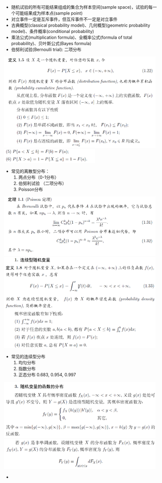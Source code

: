 * 随机试验的所有可能结果组成的集合为样本空间(sample space)，试验的每一个可能结果成为样本点(sample point)
* 对立事件一定是互斥事件，但互斥事件不一定是对立事件
* 古典概型(classical probability model)、几何概型(geometric probability model)、条件概率(conditional probability)
* 乘法公式(multiplication formula)、全概率公式(formula of total probability)、贝叶斯公式(Bayes formula)
* 伯努利试验(Bernoulli trial): 二项分布
 

<img src="https://github.com/stella-gao/Predictive-Analytics/blob/master/screenshot/1.png" width="500">


<img src="https://github.com/stella-gao/Predictive-Analytics/blob/master/screenshot/2.png" width="300">


* 常见的离散型分布：
  1. 两点分布（0-1分布）
  2. 伯努利试验 （二项分布）
  3. Poisson分布


<img src="https://github.com/stella-gao/Predictive-Analytics/blob/master/screenshot/3.png" width="500">


<img src="https://github.com/stella-gao/Predictive-Analytics/blob/master/screenshot/4.png" width="500">


* 常见的连续型分布
  1. 均匀分布
  2. 指数分布
  3. 正态分布 0.683, 0.954, 0.997


<img src="https://github.com/stella-gao/Predictive-Analytics/blob/master/screenshot/5.png" width="500">


<img src="https://github.com/stella-gao/Predictive-Analytics/blob/master/screenshot/6.png" width="500">


*
